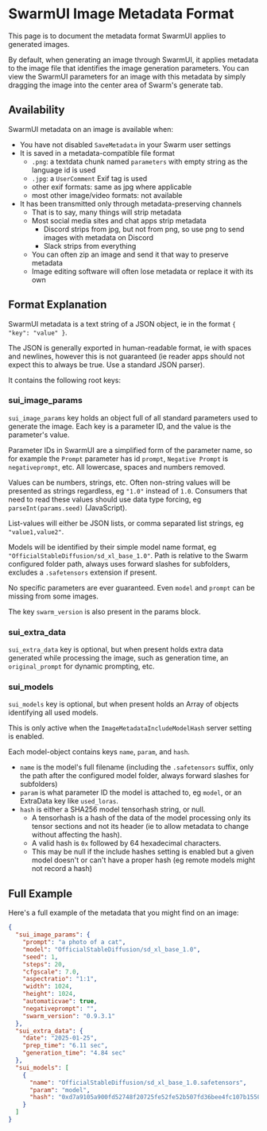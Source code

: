 # SwarmUI Image Metadata Format

This page is to document the metadata format SwarmUI applies to generated images.

By default, when generating an image through SwarmUI, it applies metadata to the image file that identifies the image generation parameters. You can view the SwarmUI parameters for an image with this metadata by simply dragging the image into the center area of Swarm's generate tab.

## Availability

SwarmUI metadata on an image is available when:

- You have not disabled `SaveMetadata` in your Swarm user settings
- It is saved in a metadata-compatible file format
    - `.png`: a textdata chunk named `parameters` with empty string as the language id is used
    - `.jpg`: a `UserComment` Exif tag is used
    - other exif formats: same as jpg where applicable
    - most other image/video formats: not available
- It has been transmitted only through metadata-preserving channels
    - That is to say, many things will strip metadata
    - Most social media sites and chat apps strip metadata
        - Discord strips from jpg, but not from png, so use png to send images with metadata on Discord
        - Slack strips from everything
    - You can often zip an image and send it that way to preserve metadata
    - Image editing software will often lose metadata or replace it with its own

## Format Explanation

SwarmUI metadata is a text string of a JSON object, ie in the format `{ "key": "value" }`.

The JSON is generally exported in human-readable format, ie with spaces and newlines, however this is not guaranteed (ie reader apps should not expect this to always be true. Use a standard JSON parser).

It contains the following root keys:

### sui_image_params

`sui_image_params` key holds an object full of all standard parameters used to generate the image. Each key is a parameter ID, and the value is the parameter's value.

Parameter IDs in SwarmUI are a simplified form of the parameter name, so for example the `Prompt` parameter has id `prompt`, `Negative Prompt` is `negativeprompt`, etc. All lowercase, spaces and numbers removed.

Values can be numbers, strings, etc. Often non-string values will be presented as strings regardless, eg `"1.0"` instead of `1.0`. Consumers that need to read these values should use data type forcing, eg `parseInt(params.seed)` (JavaScript).

List-values will either be JSON lists, or comma separated list strings, eg `"value1,value2"`.

Models will be identified by their simple model name format, eg `"OfficialStableDiffusion/sd_xl_base_1.0"`. Path is relative to the Swarm configured folder path, always uses forward slashes for subfolders, excludes a `.safetensors` extension if present.

No specific parameters are ever guaranteed. Even `model` and `prompt` can be missing from some images.

The key `swarm_version` is also present in the params block.

### sui_extra_data

`sui_extra_data` key is optional, but when present holds extra data generated while processing the image, such as generation time, an `original_prompt` for dynamic prompting, etc.

### sui_models

`sui_models` key is optional, but when present holds an Array of objects identifying all used models.

This is only active when the `ImageMetadataIncludeModelHash` server setting is enabled.

Each model-object contains keys `name`, `param`, and `hash`.
- `name` is the model's full filename (including the `.safetensors` suffix, only the path after the configured model folder, always forward slashes for subfolders)
- `param` is what parameter ID the model is attached to, eg `model`, or an ExtraData key like `used_loras`.
- `hash` is either a SHA256 model tensorhash string, or null.
    - A tensorhash is a hash of the data of the model processing only its tensor sections and not its header (ie to allow metadata to change without affecting the hash).
    - A valid hash is `0x` followed by 64 hexadecimal characters.
    - This may be null if the include hashes setting is enabled but a given model doesn't or can't have a proper hash (eg remote models might not record a hash)

## Full Example

Here's a full example of the metadata that you might find on an image:

```json
{
  "sui_image_params": {
    "prompt": "a photo of a cat",
    "model": "OfficialStableDiffusion/sd_xl_base_1.0",
    "seed": 1,
    "steps": 20,
    "cfgscale": 7.0,
    "aspectratio": "1:1",
    "width": 1024,
    "height": 1024,
    "automaticvae": true,
    "negativeprompt": "",
    "swarm_version": "0.9.3.1"
  },
  "sui_extra_data": {
    "date": "2025-01-25",
    "prep_time": "6.11 sec",
    "generation_time": "4.84 sec"
  },
  "sui_models": [
    {
      "name": "OfficialStableDiffusion/sd_xl_base_1.0.safetensors",
      "param": "model",
      "hash": "0xd7a9105a900fd52748f20725fe52fe52b507fd36bee4fc107b1550a26e6ee1d7"
    }
  ]
}
```
